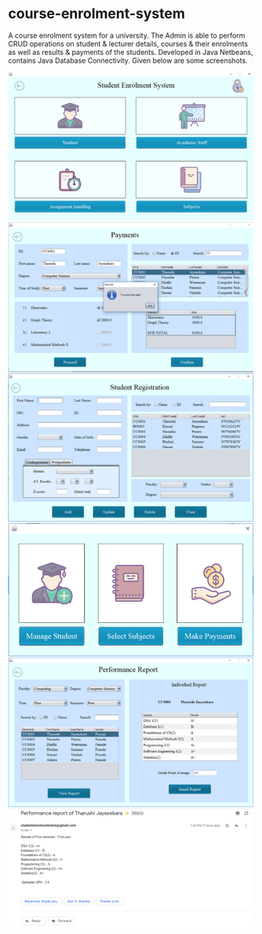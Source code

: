 # course-enrolment-system
A course enrolment system for a university. The Admin is able to perform CRUD operations on student &amp; lecturer details, courses &amp; their enrolments as well as results &amp; payments of the students. Developed in Java Netbeans, contains Java Database Connectivity.
Given below are some screenshots.

<img src="https://github.com/TharushiJay/course-enrolment-system/blob/master/screenshots/9.PNG" width="500">
<img src="https://github.com/TharushiJay/course-enrolment-system/blob/master/screenshots/24.PNG" width="500">

<img src="https://github.com/TharushiJay/course-enrolment-system/blob/master/screenshots/11.PNG" width="500">
<img src="https://github.com/TharushiJay/course-enrolment-system/blob/master/screenshots/10.PNG" width="500">

<img src="https://github.com/TharushiJay/course-enrolment-system/blob/master/screenshots/31.PNG" width="500">
<img src="https://github.com/TharushiJay/course-enrolment-system/blob/master/screenshots/33.PNG" width="500">
